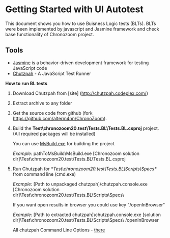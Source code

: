 # Getting Started with UI Autotest #
This document shows you how to use Buisness Logic tests (BLTs).
BLTs were been implemented by javascript and Jasmine framework and check base functionality of Chronozoom project.

## Tools ##
- [Jasmine](http://pivotal.github.io/jasmine/) is a behavior-driven development framework for testing JavaScript code
- [Chutzpah](http://chutzpah.codeplex.com/) - A JavaScript Test Runner 

**How to run BL tests**

1. Download Chutzpah from [site] (http://chutzpah.codeplex.com/)
2. Extract archive to any folder
3. Get the source code from github (fork https://github.com/alterm4nn/ChronoZoom).
4. Build the **Test\chronozoom20.test\Tests.BL\Tests.BL.csproj** project.(All required packages will be installed)

	You can use [MsBuild.exe](http://msdn.microsoft.com/en-us/library/vstudio/ms164311.aspx) for building the project
	
	*Example:* 
	pathToMsBuild\MsBuild.exe [Chronozoom solution dir]\Test\chronozoom20.test\Tests.BL\Tests.BL.csproj

5. Run Chutzpah  for **Test\chronozoom20.test\Tests.BL\Scripts\Specs\** from command line (cmd.exe)
	
	*Example:*
	[Path to unpackaged chutzpah]\chutzpah.console.exe  [Chronozoom solution dir]\Test\chronozoom20.test\Tests.BL\Scripts\Specs\
	
	If you want open results in browser you could use key "/openInBrowser"
	
	*Example:*
	[Path to extracted chutzpah]\chutzpah.console.exe  [solution dir]\Test\chronozoom20.test\Tests.BL\Scripts\Specs\ /openInBrowser
	
	All chutzpah Command Line Options - [there](http://chutzpah.codeplex.com/wikipage?title=Command%20Line%20Options&referringTitle=Documentation)
